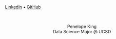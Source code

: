 [Linkedin](https://www.linkedin.com/in/penelopeking) • [GitHub](https://github.com/PenelopeKing)

<div align="center">
  <br>
  <br>
  Penelope King
  <br>
  Data Science Major @ UCSD
  <br>
  <br>
  
</div>
